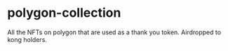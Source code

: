 # polygon-collection
All the NFTs on polygon that are used as a thank you token. Airdropped to kong holders.

